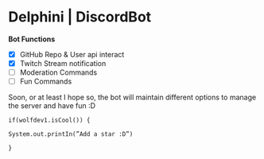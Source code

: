 # Delphini | DiscordBot

**Bot Functions**

- [x]  GitHub Repo & User api interact
- [x]  Twitch Stream notification
- [ ]  Moderation Commands
- [ ]  Fun Commands

Soon, or at least I hope so, the bot will maintain different options to manage the server and have fun :D

`if(wolfdev1.isCool()) {`

`System.out.printIn(”Add a star :D”)`

`}`